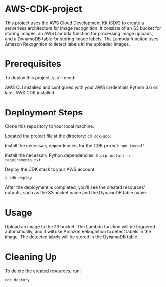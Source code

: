 # AWS-CDK-project

This project uses the AWS Cloud Development Kit (CDK) to create a serverless architecture for image recognition. It consists of an S3 bucket for storing images, an AWS Lambda function for processing image uploads, and a DynamoDB table for storing image labels. The Lambda function uses Amazon Rekognition to detect labels in the uploaded images.

# Prerequisites

To deploy this project, you'll need:

AWS CLI installed and configured with your AWS credentials
Python 3.6 or later
AWS CDK installed

# Deployment Steps

Clone this repository to your local machine.

Located the project file at the directory:
```cd cdk-app1```

Install the necessary dependencies for the CDK project:
```npm install```

Install the necessary Python dependencies:
```$ pip install -r requirements.txt```

Deploy the CDK stack to your AWS account:

```$ cdk deploy```

After the deployment is completed, you'll see the created resources' outputs, such as the S3 bucket name and the DynamoDB table name.

# Usage
Upload an image to the S3 bucket. The Lambda function will be triggered automatically, and it will use Amazon Rekognition to detect labels in the image. The detected labels will be stored in the DynamoDB table.

# Cleaning Up
To delete the created resources, run:

```cdk destory ```
